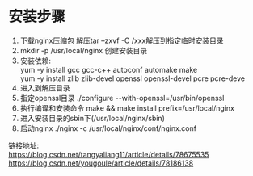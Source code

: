 # 安装步骤
1. 下载nginx压缩包  解压tar –zxvf -C /xxx解压到指定临时安装目录
2. mkdir -p /usr/local/nginx 创建安装目录
3. 安装依赖:  
   yum -y install gcc gcc-c++ autoconf automake make  
   yum -y install zlib zlib-devel openssl openssl-devel pcre pcre-deve  
4. 进入到解压目录
5. 指定openssl目录 ./configure --with-openssl=/usr/bin/openssl
6. 执行编译和安装命令 make && make install prefix=/usr/local/nginx
7. 进入安装目录的sbin下(/usr/local/nginx/sbin)
8. 启动nginx ./nginx -c /usr/local/nginx/conf/nginx.conf

链接地址:  
https://blog.csdn.net/tangyaliang11/article/details/78675535  
https://blog.csdn.net/yougoule/article/details/78186138
